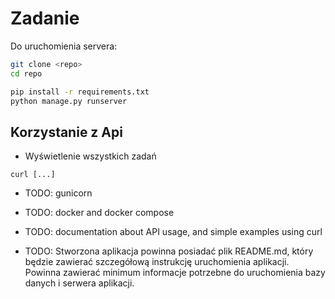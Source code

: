 # Zadanie

Do uruchomienia servera:

```bash
git clone <repo>
cd repo

pip install -r requirements.txt
python manage.py runserver
```

## Korzystanie z Api

- Wyświetlenie wszystkich zadań

```shell
curl [...]
```

- TODO: gunicorn
- TODO: docker and docker compose

- TODO: documentation about API usage, and simple examples using curl


- TODO: Stworzona aplikacja powinna posiadać plik README.md, który będzie zawierać szczegółową instrukcję uruchomienia aplikacji.
Powinna zawierać minimum informacje potrzebne do uruchomienia bazy danych i serwera aplikacji.
